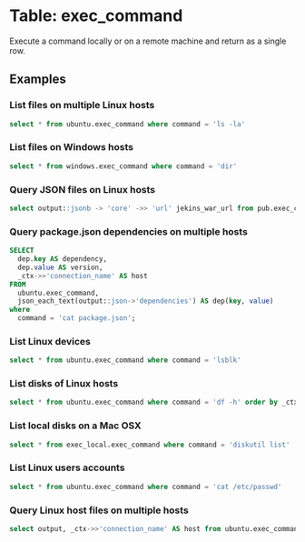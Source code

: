 # Table: exec_command

Execute a command locally or on a remote machine and return as a single row.

## Examples

### List files on multiple Linux hosts

```sql
select * from ubuntu.exec_command where command = 'ls -la'
```
### List files on Windows hosts

```sql
select * from windows.exec_command where command = 'dir'
```

### Query JSON files on Linux hosts

```sql
select output::jsonb -> 'core' ->> 'url' jekins_war_url from pub.exec_command where command = 'cat jenkins-default.json'
```

### Query package.json dependencies on multiple hosts

```sql
SELECT
  dep.key AS dependency,
  dep.value AS version,
  _ctx->>'connection_name' AS host
FROM
  ubuntu.exec_command,
  json_each_text(output::json->'dependencies') AS dep(key, value)
where
  command = 'cat package.json';
```

### List Linux devices

```sql
select * from ubuntu.exec_command where command = 'lsblk'
```

### List disks of Linux hosts

```sql
select * from ubuntu.exec_command where command = 'df -h' order by _ctx ->> 'connection_name'
```

### List local disks on a Mac OSX

```sql
select * from exec_local.exec_command where command = 'diskutil list'
```


### List Linux users accounts

```sql
select * from ubuntu.exec_command where command = 'cat /etc/passwd'
```

### Query Linux host files on multiple hosts

```sql
select output, _ctx->>'connection_name' AS host from ubuntu.exec_command where command = 'cat /etc/hosts'
```
